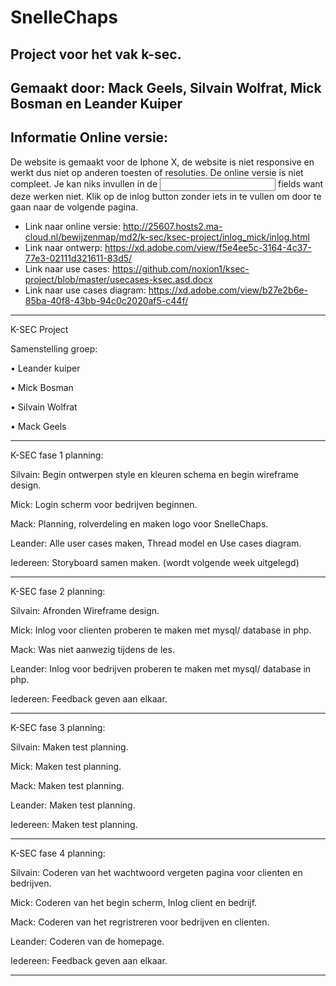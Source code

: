 # SnelleChaps

Project voor het vak k-sec.
-
Gemaakt door: Mack Geels, Silvain Wolfrat, Mick Bosman en Leander Kuiper
-

Informatie Online versie:
-
De website is gemaakt voor de Iphone X, de website is niet responsive en werkt dus niet op anderen toesten of resoluties.
De online versie is niet compleet. Je kan niks invullen in de <input> fields want deze werken niet. Klik op de inlog button zonder iets in te vullen om door te gaan naar de volgende pagina.


- Link naar online versie: http://25607.hosts2.ma-cloud.nl/bewijzenmap/md2/k-sec/ksec-project/inlog_mick/inlog.html
- Link naar ontwerp: https://xd.adobe.com/view/f5e4ee5c-3164-4c37-77e3-02111d321611-83d5/
- Link naar use cases: https://github.com/noxion1/ksec-project/blob/master/usecases-ksec.asd.docx
- Link naar use cases diagram: https://xd.adobe.com/view/b27e2b6e-85ba-40f8-43bb-94c0c2020af5-c44f/


---
K-SEC Project

Samenstelling groep:

•	Leander kuiper

•	Mick Bosman

•	Silvain Wolfrat

•	Mack Geels

---
K-SEC fase 1 planning:

Silvain:
Begin ontwerpen style en kleuren schema en begin wireframe design.

Mick: Login scherm voor bedrijven beginnen.

Mack: Planning, rolverdeling en maken logo voor SnelleChaps.

Leander: Alle user cases maken, Thread model en Use cases diagram. 

Iedereen: Storyboard samen maken. (wordt volgende week uitgelegd)


---
K-SEC fase 2 planning:

Silvain: Afronden Wireframe design.

Mick: Inlog voor clienten proberen te maken met mysql/ database in php.

Mack: Was niet aanwezig tijdens de les.

Leander: Inlog voor bedrijven proberen te maken met mysql/ database in php.

Iedereen: Feedback geven aan elkaar.


---
K-SEC fase 3 planning:

Silvain: Maken test planning.

Mick: Maken test planning.

Mack: Maken test planning.

Leander: Maken test planning.

Iedereen: Maken test planning.


---
K-SEC fase 4 planning:

Silvain: Coderen van het wachtwoord vergeten pagina voor clienten en bedrijven.

Mick: Coderen van het begin scherm, Inlog client en bedrijf.

Mack: Coderen van het regristreren voor bedrijven en clienten.

Leander: Coderen van de homepage.

Iedereen: Feedback geven aan elkaar.

---


